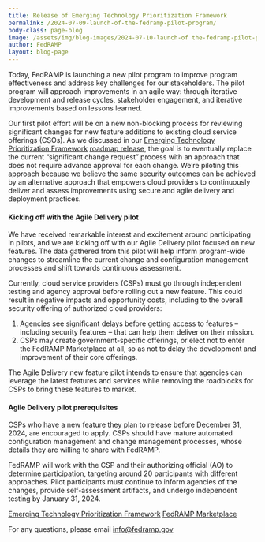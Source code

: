 ```yaml
---
title: Release of Emerging Technology Prioritization Framework
permalink: /2024-07-09-launch-of-the-fedramp-pilot-program/
body-class: page-blog
image: /assets/img/blog-images/2024-07-10-launch-of the-fedramp-pilot-program.png
author: FedRAMP
layout: blog-page
---
```

Today, FedRAMP is launching a new pilot program to improve program effectiveness and address key challenges for our stakeholders. The pilot program will approach improvements in an agile way: through iterative development and release cycles, stakeholder engagement, and iterative improvements based on lessons learned.

Our first pilot effort will be on a new non-blocking process for reviewing significant changes for new feature additions to existing cloud service offerings (CSOs). As we discussed in our <a href="https://www.fedramp.gov/2024-03-28-a-new-roadmap-for-fedramp/" target="_blank" rel="noopener noreferrer">Emerging Technology Prioritization Framework</a> <a href="https://marketplace.fedramp.gov/products" target="_blank" rel="noopener noreferrer">roadmap release</a>, the goal is to eventually replace the current “significant change request” process with an approach that does not require advance approval for each change. We’re piloting this approach because we believe the same security outcomes can be achieved by an alternative approach that empowers cloud providers to continuously deliver and assess improvements using secure and agile delivery and deployment practices. 

<h4>Kicking off with the Agile Delivery pilot</h4>
We have received remarkable interest and excitement around participating in pilots, and we are kicking off with our Agile Delivery pilot focused on new features. The data gathered from this pilot will help inform program-wide changes to streamline the current change and configuration management processes and shift towards continuous assessment.

Currently, cloud service providers (CSPs) must go through independent testing and agency approval before rolling out a new feature. This could result in negative impacts and opportunity costs, including to the overall security offering of authorized cloud providers:
  1. Agencies see significant delays before getting access to features – including security features – that can help them deliver on their mission.
  2. CSPs may create government-specific offerings, or elect not to enter the FedRAMP Marketplace at all, so as not to delay the development and improvement of their core offerings.

The Agile Delivery new feature pilot intends to ensure that agencies can leverage the latest features and services while removing the roadblocks for CSPs to bring these features to market.

<h4>Agile Delivery pilot prerequisites</h4>
CSPs who have a new feature they plan to release before December 31, 2024, are encouraged to apply. CSPs should have mature automated configuration management and change management processes, whose details they are willing to share with FedRAMP.

FedRAMP will work with the CSP and their authorizing official (AO) to determine participation, targeting around 20 participants with different approaches. Pilot participants must continue to inform agencies of the changes, provide self-assessment artifacts, and undergo independent testing by January 31, 2024. 








<a href="{{site.baseurl}}/et-framework/" target="_blank" rel="noopener noreferrer">Emerging Technology Prioritization Framework</a> <a href="https://marketplace.fedramp.gov/products" target="_blank" rel="noopener noreferrer">FedRAMP Marketplace</a>

For any questions, please email <a href="mailto:info@fedramp.gov" target="_blank" rel="noopener noreferrer">info@fedramp.gov</a>
